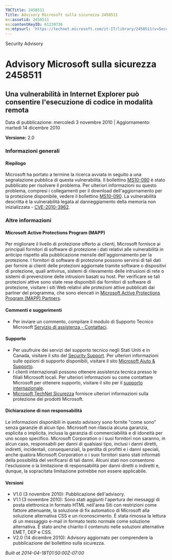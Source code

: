 ```yaml
---
TOCTitle: 2458511
Title: Advisory Microsoft sulla sicurezza 2458511
ms:assetid: 2458511
ms:contentKeyID: 61239736
ms:mtpsurl: 'https://technet.microsoft.com/it-IT/library/2458511(v=Security.10)'
---
```


Security Advisory

Advisory Microsoft sulla sicurezza 2458511
==========================================

Una vulnerabilità in Internet Explorer può consentire l'esecuzione di codice in modalità remota
-----------------------------------------------------------------------------------------------

Data di pubblicazione: mercoledì 3 novembre 2010 | Aggiornamento: martedì 14 dicembre 2010

**Versione:** 2.0

### Informazioni generali

#### Riepilogo

Microsoft ha portato a termine la ricerca avviata in seguito a una segnalazione pubblica di questa vulnerabilità. Il bollettino [MS10-090](http://go.microsoft.com/fwlink/?linkid=206495) è stato pubblicato per risolvere il problema. Per ulteriori informazioni su questo problema, compresi i collegamenti per il download dell'aggiornamento per la protezione disponibile, vedere il bollettino [MS10-090](http://go.microsoft.com/fwlink/?linkid=206495). La vulnerabilità descritta è la vulnerabilità legata al danneggiamento della memoria non inizializzata - [CVE-2010-3962](http://www.cve.mitre.org/cgi-bin/cvename.cgi?name=cve-2010-3962).

### Altre informazioni

#### Microsoft Active Protections Program (MAPP)

Per migliorare il livello di protezione offerto ai clienti, Microsoft fornisce ai principali fornitori di software di protezione i dati relativi alle vulnerabilità in anticipo rispetto alla pubblicazione mensile dell'aggiornamento per la protezione. I fornitori di software di protezione possono servirsi di tali dati per fornire ai clienti delle protezioni aggiornate tramite software o dispositivi di protezione, quali antivirus, sistemi di rilevamento delle intrusioni di rete o sistemi di prevenzione delle intrusioni basati su host. Per verificare se tali protezioni attive sono state rese disponibili dai fornitori di software di protezione, visitare i siti Web relativi alle protezioni attive pubblicati dai partner del programma, che sono elencati in [Microsoft Active Protections Program (MAPP) Partners](http://www.microsoft.com/security/msrc/collaboration/mapppartners.aspx).

#### Commenti e suggerimenti

-   Per inviare un commento, compilare il modulo di Supporto Tecnico Microsoft [Servizio di assistenza - Contattaci](https://support.microsoft.com/common/survey.aspx?scid=sw;en;1257&amp;showpage=1&amp;ws=technet&amp;sd=tech).

#### Supporto

-   Per usufruire dei servizi del supporto tecnico negli Stati Uniti e in Canada, visitare il sito del [Security Support](https://consumersecuritysupport.microsoft.com/default.aspx?mkt=it-it). Per ulteriori informazioni sulle opzioni di supporto disponibili, visitare il sito [Microsoft Aiuto & Supporto](http://support.microsoft.com/?ln=it).
-   I clienti internazionali possono ottenere assistenza tecnica presso le filiali Microsoft locali. Per ulteriori informazioni su come contattare Microsoft per ottenere supporto, visitare il sito per il [supporto internazionale](http://support.microsoft.com/common/international.aspx).
-   [Microsoft TechNet Sicurezza](http://technet.microsoft.com/it-it/security/default.aspx) fornisce ulteriori informazioni sulla protezione dei prodotti Microsoft.

#### Dichiarazione di non responsabilità

Le informazioni disponibili in questo advisory sono fornite "come sono" senza garanzie di alcun tipo. Microsoft non rilascia alcuna garanzia, esplicita o implicita, inclusa la garanzia di commerciabilità e di idoneità per uno scopo specifico. Microsoft Corporation o i suoi fornitori non saranno, in alcun caso, responsabili per danni di qualsiasi tipo, inclusi i danni diretti, indiretti, incidentali, consequenziali, la perdita di profitti e i danni speciali, anche qualora Microsoft Corporation o i suoi fornitori siano stati informati della possibilità del verificarsi di tali danni. Alcuni stati non consentono l'esclusione o la limitazione di responsabilità per danni diretti o indiretti e, dunque, la sopracitata limitazione potrebbe non essere applicabile.

#### Versioni

-   V1.0 (3 novembre 2010): Pubblicazione dell'advisory.
-   V1.1 (3 novembre 2010): Sono stati aggiunti l'apertura dei messaggi di posta elettronica in formato HTML nell'area Siti con restrizioni come fattore attenuante, la soluzione di fix automatico di Microsoft alla soluzione alternativa CSS e un riconoscimento. È stata rimossa la lettura di un messaggio e-mail in formato testo normale come soluzione alternativa. È stato anche chiarito il contenuto nelle soluzioni alternative EMET, DEP e CSS.
-   V2.0 (14 dicembre 2010): Advisory aggiornato per comprendere la pubblicazione del bollettino sulla sicurezza.

*Built at 2014-04-18T01:50:00Z-07:00*
